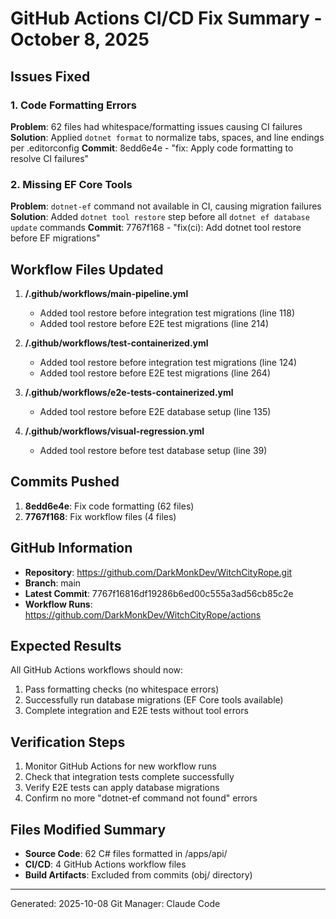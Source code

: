 # GitHub Actions CI/CD Fix Summary - October 8, 2025

## Issues Fixed

### 1. Code Formatting Errors
**Problem**: 62 files had whitespace/formatting issues causing CI failures
**Solution**: Applied `dotnet format` to normalize tabs, spaces, and line endings per .editorconfig
**Commit**: 8edd6e4e - "fix: Apply code formatting to resolve CI failures"

### 2. Missing EF Core Tools
**Problem**: `dotnet-ef` command not available in CI, causing migration failures
**Solution**: Added `dotnet tool restore` step before all `dotnet ef database update` commands
**Commit**: 7767f168 - "fix(ci): Add dotnet tool restore before EF migrations"

## Workflow Files Updated

1. **/.github/workflows/main-pipeline.yml**
   - Added tool restore before integration test migrations (line 118)
   - Added tool restore before E2E test migrations (line 214)

2. **/.github/workflows/test-containerized.yml**
   - Added tool restore before integration test migrations (line 124)
   - Added tool restore before E2E test migrations (line 264)

3. **/.github/workflows/e2e-tests-containerized.yml**
   - Added tool restore before E2E database setup (line 135)

4. **/.github/workflows/visual-regression.yml**
   - Added tool restore before test database setup (line 39)

## Commits Pushed

1. **8edd6e4e**: Fix code formatting (62 files)
2. **7767f168**: Fix workflow files (4 files)

## GitHub Information

- **Repository**: https://github.com/DarkMonkDev/WitchCityRope.git
- **Branch**: main
- **Latest Commit**: 7767f16816df19286b6ed00c555a3ad56cb85c2e
- **Workflow Runs**: https://github.com/DarkMonkDev/WitchCityRope/actions

## Expected Results

All GitHub Actions workflows should now:
1. Pass formatting checks (no whitespace errors)
2. Successfully run database migrations (EF Core tools available)
3. Complete integration and E2E tests without tool errors

## Verification Steps

1. Monitor GitHub Actions for new workflow runs
2. Check that integration tests complete successfully
3. Verify E2E tests can apply database migrations
4. Confirm no more "dotnet-ef command not found" errors

## Files Modified Summary

- **Source Code**: 62 C# files formatted in /apps/api/
- **CI/CD**: 4 GitHub Actions workflow files
- **Build Artifacts**: Excluded from commits (obj/ directory)

---
Generated: 2025-10-08
Git Manager: Claude Code
